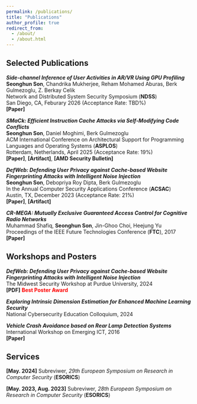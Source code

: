 ```yaml
---
permalink: /publications/
title: "Publications"
author_profile: true
redirect_from:
  - /about/
  - /about.html
---
```



Selected Publications
------
***Side-channel Inference of User Activities in AR/VR Using GPU Profiling***<br/>
**Seonghun Son**, Chandrika Mukherjee, Reham Mohamed Aburas, Berk Gulmezoglu, Z. Berkay Celik<br/>
Network and Distributed System Security Symposium (**NDSS**) <br/>
San Diego, CA, Feburary 2026 (Acceptance Rate: TBD%) <br/>
<a href="https://arxiv.org/pdf/2509.10703" style="text-decoration: none;"><b>[Paper]</b></a>

***SMaCk: Efficient Instruction Cache Attacks via Self-Modifying Code Conflicts***<br/>
**Seonghun Son**, Daniel Moghimi, Berk Gulmezoglu<br/>
ACM International Conference on Architectural Support for Programming Languages and Operating Systems (**ASPLOS**) <br/>
Rotterdam, Netherlands, April 2025 (Acceptance Rate: 19%) <br/>
<a href="https://arxiv.org/pdf/2502.05429" style="text-decoration: none;"><b>[Paper]</b></a>, <a href="https://github.com/hunie-son/SMaCk" style="text-decoration: none;"><b>[Artifact]</b></a>, 
<a href="https://www.amd.com/en/resources/product-security/bulletin/amd-sb-7024.html" style="text-decoration: none;"><b>[AMD Security Bulletin]</b></a>

***DefWeb: Defending User Privacy against Cache-based Website Fingerprinting Attacks with Intelligent Noise Injection***<br/>
**Seonghun Son**, Debopriya Roy Dipta, Berk Gulmezoglu<br/>
In the Annual Computer Security Applications Conference (**ACSAC**) <br/>
Austin, TX, December 2023 (Acceptance Rate: 21%) <br/>
<a href="https://dl.acm.org/doi/pdf/10.1145/3627106.3627191" style="text-decoration: none;"><b>[Paper]</b></a>, <a href="https://github.com/hunie-son/DefWeb" style="text-decoration: none;"><b>[Artifact]</b></a>

***CR-MEGA: Mutually Exclusive Guaranteed Access Control for Cognitive Radio Networks***<br/>
Muhammad Shafiq, **Seonghun Son**, Jin-Ghoo Choi, Heejung Yu<br/>
Proceedings of the IEEE Future Technologies Conference (**FTC**), 2017 <br/>
<a href="
https://saiconference.com/Downloads/FTC2017/Proceedings/10_Paper_452-CR-MEGA_Mutually_Exclusive_Guaranteed_Access.pdf" style="text-decoration: none;"><b>[Paper]</b></a>

Workshops and Posters
------
***DefWeb: Defending User Privacy against Cache-based Website Fingerprinting Attacks with Intelligent Noise Injection*** <br/>
The Midwest Security Workshop at Purdue University, 2024<br/> 
<a href="/files/MSW_Seonghun.pdf" target="_blank" style="text-decoration: none;"><b>[PDF]</b></a>
<span style="color: red;">**Best Poster Award**</span>

***Exploring Intrinsic Dimension Estimation for Enhanced Machine Learning Security*** <br/>
National Cybersecurity Education Colloquium, 2024 <br/> 

***Vehicle Crash Avoidance based on Rear Lamp Detection Systems***<br/> 
International Workshop on Emerging ICT, 2016 <br/>
<a href="http://www.spcom.ecei.tohoku.ac.jp/JCK-WS2016/papers/16-8.pdf" style="text-decoration: none;"><b>[Paper]</b></a><br/>

Services
------
**[May. 2024]** Subreviwer, *29th European Symposium on Research in Computer Security* (**ESORICS**)

**[May. 2023, Aug. 2023]** Subreviwer, *28th European Symposium on Research in Computer Security* (**ESORICS**)

<!-- 

**2025** <br/>
**2023** <br/>
**2017** <br/>


* Ph.D in Version Control Theory, GitHub University, 2018 (expected)
* M.S. in Jekyll, GitHub University, 2014
* B.S. in GitHub, GitHub University, 2012 
Machine Learning Security
------
* Spring 2024: Academic Pages Collaborator
  * GitHub University
  * Duties includes: Updates and improvements to template
  * Supervisor: The Users

* Fall 2015: Research Assistant
  * GitHub University
  * Duties included: Merging pull requests
  * Supervisor: Professor Hub

* Summer 2015: Research Assistant
  * GitHub University
  * Duties included: Tagging issues
  * Supervisor: Professor Git
  
Skills
======
* Skill 1
* Skill 2
  * Sub-skill 2.1
  * Sub-skill 2.2
  * Sub-skill 2.3
* Skill 3

Publications
======
  <ul>{% for post in site.publications reversed %}
    {% include archive-single-cv.html %}
  {% endfor %}</ul>
  
Talks
======
  <ul>{% for post in site.talks reversed %}
    {% include archive-single-talk-cv.html  %}
  {% endfor %}</ul>
  
Teaching
======
  <ul>{% for post in site.teaching reversed %}
    {% include archive-single-cv.html %}
  {% endfor %}</ul>
  
Service and leadership
======
* Currently signed in to 43 different slack teams
-->
